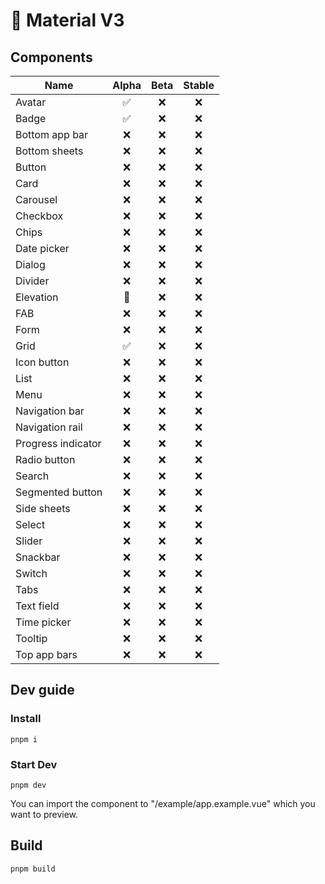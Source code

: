 # 🚧 Material V3

## Components

| Name               | Alpha | Beta | Stable |
| ------------------ | :---: | :--: | :----: |
| Avatar             |  ✅   |  ❌  |   ❌   |
| Badge              |  ✅   |  ❌  |   ❌   |
| Bottom app bar     |  ❌   |  ❌  |   ❌   |
| Bottom sheets      |  ❌   |  ❌  |   ❌   |
| Button             |  ❌   |  ❌  |   ❌   |
| Card               |  ❌   |  ❌  |   ❌   |
| Carousel           |  ❌   |  ❌  |   ❌   |
| Checkbox           |  ❌   |  ❌  |   ❌   |
| Chips              |  ❌   |  ❌  |   ❌   |
| Date picker        |  ❌   |  ❌  |   ❌   |
| Dialog             |  ❌   |  ❌  |   ❌   |
| Divider            |  ❌   |  ❌  |   ❌   |
| Elevation          |  🚧   |  ❌  |   ❌   |
| FAB                |  ❌   |  ❌  |   ❌   |
| Form               |  ❌   |  ❌  |   ❌   |
| Grid               |  ✅   |  ❌  |   ❌   |
| Icon button        |  ❌   |  ❌  |   ❌   |
| List               |  ❌   |  ❌  |   ❌   |
| Menu               |  ❌   |  ❌  |   ❌   |
| Navigation bar     |  ❌   |  ❌  |   ❌   |
| Navigation rail    |  ❌   |  ❌  |   ❌   |
| Progress indicator |  ❌   |  ❌  |   ❌   |
| Radio button       |  ❌   |  ❌  |   ❌   |
| Search             |  ❌   |  ❌  |   ❌   |
| Segmented button   |  ❌   |  ❌  |   ❌   |
| Side sheets        |  ❌   |  ❌  |   ❌   |
| Select             |  ❌   |  ❌  |   ❌   |
| Slider             |  ❌   |  ❌  |   ❌   |
| Snackbar           |  ❌   |  ❌  |   ❌   |
| Switch             |  ❌   |  ❌  |   ❌   |
| Tabs               |  ❌   |  ❌  |   ❌   |
| Text field         |  ❌   |  ❌  |   ❌   |
| Time picker        |  ❌   |  ❌  |   ❌   |
| Tooltip            |  ❌   |  ❌  |   ❌   |
| Top app bars       |  ❌   |  ❌  |   ❌   |

## Dev guide

### Install

```shell
pnpm i
```

### Start Dev

```shell
pnpm dev
```

You can import the component to "/example/app.example.vue" which you want to preview.

## Build

```shell
pnpm build
```
